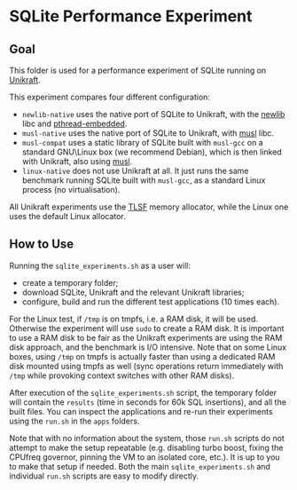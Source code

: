 # SQLite Performance Experiment

## Goal

This folder is used for a performance experiment of SQLite running on
[Unikraft][].

[Unikraft]: https://github.com/unikraft/unikraft

This experiment compares four different configuration:

- `newlib-native` uses the native port of SQLite to Unikraft, with the
  [newlib][] libc and [pthread-embedded][].
- `musl-native` uses the native port of SQLite to Unikraft, with [musl][] libc.
- `musl-compat` uses a static library of SQLite built with `musl-gcc` on a
  standard GNU\Linux box (we recommend Debian), which is then linked with
  Unikraft, also using [musl][].
- `linux-native` does not use Unikraft at all. It just runs the same benchmark
  running SQLite built with `musl-gcc`, as a standard Linux process (no
  virtualisation).

All Unikraft experiments use the [TLSF][] memory allocator, while the Linux one
uses the default Linux allocator.

[newlib]: https://github.com/unikraft/lib-newlib
[musl]: https://github.com/unikraft/lib-musl
[pthread-embedded]: https://github.com/unikraft/lib-pthread-embedded
[TLSF]: https://github.com/unikraft/lib-tlsf

## How to Use

Running the `sqlite_experiments.sh` as a user will:

- create a temporary folder;
- download SQLite, Unikraft and the relevant Unikraft libraries;
- configure, build and run the different test applications (10 times each).

For the Linux test, if `/tmp` is on tmpfs, i.e. a RAM disk, it will be used.
Otherwise the experiment will use `sudo` to create a RAM disk. It is important
to use a RAM disk to be fair as the Unikraft experiments are using the RAM disk
approach, and the benchmark is I/O intensive. Note that on some Linux boxes,
using `/tmp` on tmpfs is actually faster than using a dedicated RAM disk
mounted using tmpfs as well (sync operations return immediately with `/tmp`
while provoking context switches with other RAM disks).

After execution of the `sqlite_experiments.sh` script, the temporary folder
will contain the `results` (time in seconds for 60k SQL insertions), and all
the built files. You can inspect the applications and re-run their experiments
using the `run.sh` in the `apps` folders.

Note that with no information about the system, those `run.sh` scripts do not
attempt to make the setup repeatable (e.g. disabling turbo boost, fixing the
CPUfreq governor, pinning the VM to an isolated core, etc.). It is up to you to
make that setup if needed. Both the main `sqlite_experiments.sh` and individual
`run.sh` scripts are easy to modify directly.

